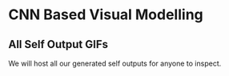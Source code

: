# CNN Based Visual Modelling

## All Self Output GIFs
We will host all our generated self outputs for anyone to inspect.

